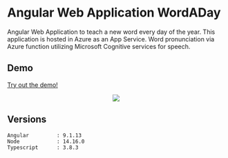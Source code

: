 # Angular Web Application WordADay

Angular Web Application to teach a new word every day of the year. This application is hosted in Azure as an App Service. Word pronunciation via Azure function utilizing Microsoft Cognitive services for speech.

## Demo

<a href="https://wordaday.azurewebsites.net/" rel="nofollow">Try out the demo!</a>

<p align="center">    
   	   <img src="http://www.mobdemo.org//images//screencapture-wordaday.png" />  
 </p>

## Versions

```
Angular			: 9.1.13
Node			: 14.16.0
Typescript		: 3.8.3

```
